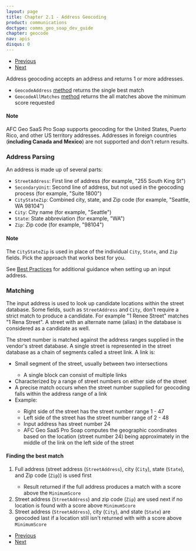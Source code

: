 ```yaml
---
layout: page
title: Chapter 2.1 - Address Geocoding
product: communications
doctype: comms_geo_soap_dev_guide
chapter: geocode
nav: apis
disqus: 0
---
```


<ul class="pager">
  <li class="previous"><a href="/communications/dev-guide_geo_soap/geocode"><i class="glyphicon glyphicon-chevron-left"></i>Previous</a></li>
  <li class="next"><a href="/communications/dev-guide_geo_soap/geocode/options/">Next<i class="glyphicon glyphicon-chevron-right"></i></a></li>
</ul>

Address geocoding accepts an address and returns 1 or more addresses.
<ul class="dev-guide-list">
   <li><code>GeocodeAddress</code> <a class="dev-guide-link" href="/communications/dev-guide_geo_soap/getting-started/endpoints-methods#methods/">method</a> returns the single best match</li>
   <li><code>GeocodeAllMatches</code> <a class="dev-guide-link" href="/communications/dev-guide_geo_soap/getting-started/endpoints-methods#methods">method</a> returns the all matches above the minimum score requested</li>
</ul>

<h4>Note</h4>
AFC Geo SaaS Pro Soap supports geocoding for the United States, Puerto Rico, and other US territory addresses.  Addresses in foreign countries (<b>including Canada and Mexico</b>) are not supported and don't return results.

<h3>Address Parsing</h3>
An address is made up of several parts:
<ul class="dev-guide-list">
   <li><code>StreetAddress</code>: First line of address (for example, "255 South King St")</li>
   <li><code>SecondaryUnit</code>: Second line of address, but not used in the geocoding process (for example, "Suite 1800")</li>
   <li><code>CityStateZip</code>: Combined city, state, and Zip code (for example, "Seattle, WA 98104")</li>
   <li><code>City</code>: City name (for example, "Seattle")</li>
   <li><code>State</code>: State abbreviation (for example, "WA")</li>
   <li><code>Zip</code>: Zip code (for example, "98104")</li>
</ul>

<h4>Note</h4>
The <code>CityStateZip</code> is used in place of the individual <code>City</code>, <code>State</code>, and <code>Zip</code> fields.  Pick the approach that works best for you.

See <a class="dev-guide-link" href="/communications/dev-guide_geo_soap/getting-started/best-practices/">Best Practices</a> for additional guidance when setting up an input address.

<h3>Matching</h3>
The input address is used to look up candidate locations within the street database.  Some fields, such as <code>StreetAddress</code> and <code>City</code>, don't require a strict match to produce a candidate.  For example "1 Renee Street" matches "1 Rena Street".  A street with an alternate name (alias) in the database is considered as a candidate as well.

The street number is matched against the address ranges supplied in the vendor's street database.  A single street is represented in the street database as a chain of segments called a street link.  A link is:
<ul class="dev-guide-list">
   <li>Small segment of the street, usually between two intersections</li>
   <ul class="dev-guide-list">
      <li>A single block can consist of multiple links</li>
   </ul>
   <li>Characterized by a range of street numbers on either side of the street</li>
   <li>A precise match occurs when the street number supplied for geocoding falls within the address range of a link</li>
   <li>Example:</li>
   <ul class="dev-guide-list">
      <li>Right side of the street has the street number range 1 - 47</li>
      <li>Left side of the street has the street number range of 2 - 48</li>
      <li>Input address has street number 24</li>
      <li>AFC Geo SaaS Pro Soap computes the geographic coordinates based on the location (street number 24) being approximately in the middle of the link on the left side of the street</li>
   </ul>
</ul>

<h4>Finding the best match</h4>
<ol class="dev-guide-list">
   <li>Full address (street address (<code>StreetAddress</code>), city (<code>City</code>), state (<code>State</code>), and Zip code (<code>Zip</code>)) is used first</li>
   <ul class="dev-guide-list">
      <li>Result returned if the full address produces a match with a score above the <code>MinimumScore</code></li>
   </ul>
   <li>Street address (<code>StreetAddress</code>) and zip code (<code>Zip</code>) are used next if no location is found with a score above <code>MinimumScore</code></li>
   <li>Street address (<code>StreetAddress</code>), city (<code>City</code>), and state (<code>State</code>) are geocoded last if a location still isn't returned with with a score above <code>MinimumScore</code></li>
</ol>

<ul class="pager">
  <li class="previous"><a href="/communications/dev-guide_geo_soap/geocode"><i class="glyphicon glyphicon-chevron-left"></i>Previous</a></li>
  <li class="next"><a href="/communications/dev-guide_geo_soap/geocode/options/">Next<i class="glyphicon glyphicon-chevron-right"></i></a></li>
</ul>
